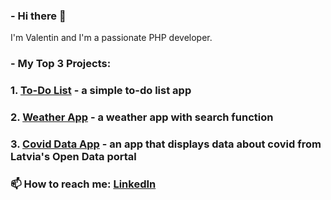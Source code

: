 ### - Hi there 👋
I'm Valentin and I'm a passionate PHP developer.
### - My Top 3 Projects:
### 1. [To-Do List](https://github.com/valentinFd/to-doList2) - a simple to-do list app
### 2. [Weather App](https://github.com/valentinFd/weather) - a weather app with search function
### 3. [Covid Data App](https://github.com/valentinFd/covid_data) - an app that displays data about covid from Latvia's Open Data portal
### 📫 How to reach me: [LinkedIn](https://www.linkedin.com/in/valentins-fadejevs/)
